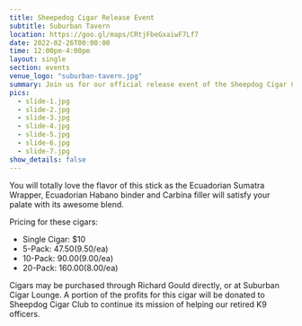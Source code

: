 ```yaml
---
title: Sheepedog Cigar Release Event
subtitle: Suburban Tavern
location: https://goo.gl/maps/CRtjFbeGxaiwF7Lf7
date: 2022-02-26T00:00:00
time: 12:00pm-4:00pm
layout: single
section: events
venue_logo: "suburban-tavern.jpg"
summary: Join us for our official release event of the Sheepdog Cigar Club Cigar
pics:
  - slide-1.jpg
  - slide-2.jpg
  - slide-3.jpg
  - slide-4.jpg
  - slide-5.jpg
  - slide-6.jpg
  - slide-7.jpg
show_details: false
---
```


You will totally love the flavor of this stick as the Ecuadorian Sumatra Wrapper, Ecuadorian Habano binder and Carbina filler will satisfy your palate with its awesome blend.

Pricing for these cigars:

* Single Cigar: $10
* 5-Pack: $47.50 ($9.50/ea)
* 10-Pack: $90.00 ($9.00/ea)
* 20-Pack: $160.00 ($8.00/ea)

Cigars may be purchased through Richard Gould directly, or at Suburban Cigar Lounge.  A portion of the profits for this cigar will be donated to Sheepdog Cigar Club to continue its mission of helping our retired K9 officers.
